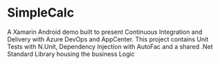 # SimpleCalc
A Xamarin Android demo built to present Continuous Integration and Delivery with Azure DevOps and AppCenter. 
This project contains Unit Tests with N.Unit, Dependency Injection with AutoFac and a shared .Net Standard Library housing the business Logic

